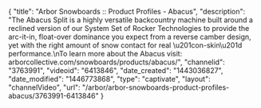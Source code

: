 {
    "title": "Arbor Snowboards :: Product Profiles - Abacus",
    "description": "The Abacus Split is a highly versatile backcountry machine built around a reclined version of our System Set of Rocker Technologies to provide the arc-it-in, float-over dominance you expect from a reverse camber design, yet with the right amount of snow contact for real \u201con-skin\u201d performance.\nTo learn more about the Abacus visit: arborcollective.com\/snowboards\/products\/abacus\/",
    "channelid": "3763991",
    "videoid": "6413846",
    "date_created": "1443036827",
    "date_modified": "1446773868",
    "type": "captivate",
    "layout": "channelVideo",
    "url": "\/arbor\/arbor-snowboards-product-profiles-abacus\/3763991-6413846"
}
